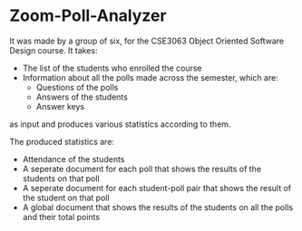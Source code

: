# Zoom-Poll-Analyzer
It was made by a group of six, for the CSE3063 Object Oriented Software Design course. It takes:
* The list of the students who enrolled the course
* Information about all the polls made across the semester, which are:
  * Questions of the polls
  * Answers of the students
  * Answer keys   

as input and produces various statistics according to them.   

The produced statistics are:
* Attendance of the students
* A seperate document for each poll that shows the results of the students on that poll
* A seperate document for each student-poll pair that shows the result of the student on that poll
* A global document that shows the results of the students on all the polls and their total points
